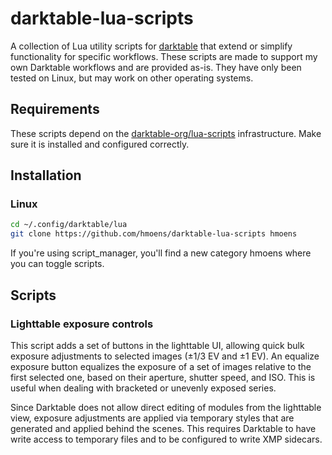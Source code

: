 # darktable-lua-scripts

A collection of Lua utility scripts for [darktable](https://www.darktable.org/) that extend or simplify functionality for specific workflows. These scripts are made to support my own Darktable workflows and are provided as-is. They have only been tested on Linux, but may work on other operating systems.

## Requirements

These scripts depend on the [darktable-org/lua-scripts](https://github.com/darktable-org/lua-scripts) infrastructure. Make sure it is installed and configured correctly.

## Installation

### Linux

```bash
cd ~/.config/darktable/lua
git clone https://github.com/hmoens/darktable-lua-scripts hmoens
```

If you're using script_manager, you'll find a new category hmoens where you can toggle scripts.

## Scripts

### Lighttable exposure controls

This script adds a set of buttons in the lighttable UI, allowing quick bulk exposure adjustments to selected images (±1/3 EV and ±1 EV). An equalize exposure button equalizes the exposure of a set of images relative to the first selected one, based on their aperture, shutter speed, and ISO. This is useful when dealing with bracketed or unevenly exposed series.

Since Darktable does not allow direct editing of modules from the lighttable view, exposure adjustments are applied via temporary styles that are generated and applied behind the scenes. This requires Darktable to have write access to temporary files and to be configured to write XMP sidecars.
